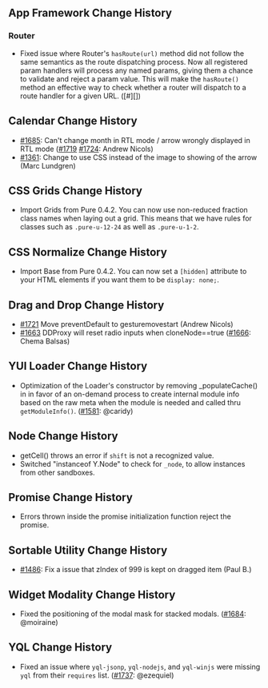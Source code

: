 ## App Framework Change History



### Router

* Fixed issue where Router's `hasRoute(url)` method did not follow the same
  semantics as the route dispatching process. Now all registered param handlers
  will process any named params, giving them a chance to validate and reject a
  param value. This will make the `hasRoute()` method an effective way to check
  whether a router will dispatch to a route handler for a given URL. ([#][])


[#1722]: https://github.com/yui/yui3/issues/1722


## Calendar Change History




* [#1685][]: Can't change month in RTL mode / arrow wrongly displayed in RTL mode ([#1719][] [#1724][]: Andrew Nicols)
* [#1361][]: Change to use CSS instead of the image to showing of the arrow (Marc Lundgren)

[#1724]: https://github.com/yui/yui3/pull/1724
[#1719]: https://github.com/yui/yui3/pull/1719
[#1685]: https://github.com/yui/yui3/issues/1685
[#1361]: https://github.com/yui/yui3/pull/1361

## CSS Grids Change History




* Import Grids from Pure 0.4.2. You can now use non-reduced fraction class names when laying out a grid. This means that we have rules for classes such as `.pure-u-12-24` as well as `.pure-u-1-2`.

## CSS Normalize Change History




* Import Base from Pure 0.4.2. You can now set a `[hidden]` attribute to your HTML elements if you want them to be `display: none;`.

## Drag and Drop Change History


* [#1721][] Move preventDefault to gesturemovestart (Andrew Nicols)
* [#1663][] DDProxy will reset radio inputs when cloneNode==true ([#1666][]: Chema Balsas)

[#1721]: https://github.com/yui/yui3/pull/1721
[#1666]: https://github.com/yui/yui3/pull/1666
[#1663]: https://github.com/yui/yui3/issues/1663

## YUI Loader Change History




* Optimization of the Loader's constructor by removing _populateCache() in  in favor of an on-demand process to create internal module info based on the raw meta when the module is needed and called thru `getModuleInfo()`. ([#1581][]: @caridy)

[#1581]: https://github.com/yui/yui3/pull/1581

## Node Change History




* getCell() throws an error if `shift` is not a recognized value.
* Switched "instanceof Y.Node" to check for `_node`, to allow instances
  from other sandboxes.

## Promise Change History




* Errors thrown inside the promise initialization function reject the promise.

## Sortable Utility Change History




* [#1486][]: Fix a issue that zIndex of 999 is kept on dragged item (Paul B.)

[#1486]: https://github.com/yui/yui3/pull/1486

## Widget Modality Change History




* Fixed the positioning of the modal mask for stacked modals.
  ([#1684][]: @moiraine)

[#1684]: https://github.com/yui/yui3/pull/1684

## YQL Change History




* Fixed an issue where `yql-jsonp`, `yql-nodejs`, and `yql-winjs` were missing `yql`
  from their `requires` list. ([#1737][]: @ezequiel)

[#1737]: https://github.com/yui/yui3/issues/1737
